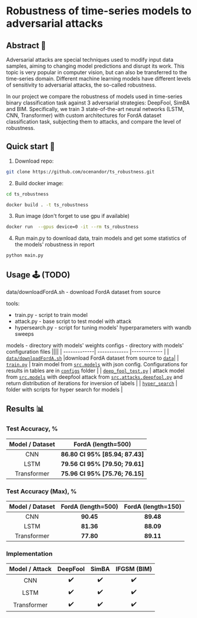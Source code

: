 # Robustness of time-series models to adversarial attacks
## Abstract :memo:

Adversarial attacks are special techniques used to modify input data samples, aiming to changing model predictions and disrupt its work. 
This topic is very popular in computer vision, but can also be transferred to the time-series domain. 
Different machine learning models have different levels of sensitivity to adversarial attacks, the so-called robustness.

In our project we compare the robustness of models used in time-series binary classification task against 3 adversarial strategies: DeepFool, SimBA and BIM. 
Specifically, we train 3 state-of-the-art neural networks (LSTM, CNN, Transformer) with custom architectures for FordA dataset classification task, subjecting them to attacks, and compare the level of robustness. 

## Quick start :rocket:
1. Download repo:
```bash
git clone https://github.com/ocenandor/ts_robustness.git
```

2. Build docker image:
```bash
cd ts_robustness
```
```bash
docker build . -t ts_robustness
```

3. Run image (don't forget to use gpu if available)
 ```bash
docker run  --gpus device=0 -it --rm ts_robustness
```

4. Run main.py to download data, train models and get some statistics of the models' robustness in report
```bash
python main.py
```


## Usage :joystick: (TODO)

data/downloadFordA.sh - download FordA dataset from source

tools:
  - train.py - script to train model
  - attack.py - base script to test model with attack
  - hypersearch.py - script for tuning models' hyperparameters with wandb sweeps

models - directory with models' weights
configs - directory with models' configuration files
||||
| -------------| ------------- |------------- |
| [`data/downloadFordA.sh`](./data/downloadFordA.sh) |download FordA dataset from source to [`data`](./data)|
| [`train.py`](./train.py)   | train model from [`src.models`](./src/models) with json config. Configurations for results in tables are in [`configs`](./configs) folder  |
| [`deep_fool_test.py`](./deep_fool_test.py)  | attack model from [`src.models`](./src/models.py) with deepfool attack from [`src.attacks.deepfool.py`](./src/attacks/deepfool.py) and return distribution of iterations for inversion of labels  |
| [`hyper_search`](hyper_search/transformer_search.py)  |  folder with scripts for hyper search for models |


## Results :bar_chart:
### Test Accuracy, %
| Model / Dataset | FordA (length=500)|
| :-------------:| :-------------: |
| CNN   | **86.80 CI 95% [85.94; 87.43]**  | 
| LSTM  | **79.56 CI 95% [79.50; 79.61]**  |
| Transformer  | **75.96 CI 95% [75.76; 76.15]** | 

### Test Accuracy (Max), %
| Model / Dataset | FordA (length=500)| FordA (length=150)|
| :-------------:| :-------------: |:-------------:|
| CNN   | **90.45**  |**89.48** |
| LSTM  | **81.36**|**88.09**|
| Transformer  | **77.80** | **89.11**|

### Implementation
| Model / Attack | DeepFool | SimBA | IFGSM (BIM)|
| :-------------:| :-------------: | :-------------: | :-------------: |
| CNN   | :heavy_check_mark:  | :heavy_check_mark: | :heavy_check_mark: |
| LSTM  | :heavy_check_mark:  | :heavy_check_mark: | :heavy_check_mark: |
| Transformer  | :heavy_check_mark:  | :heavy_check_mark: | :heavy_check_mark: |
